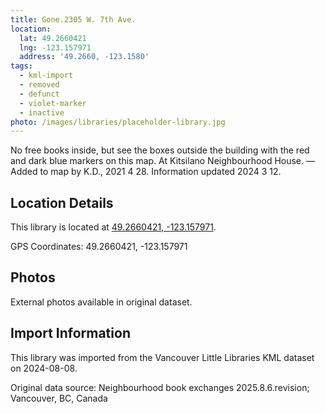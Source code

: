 ```yaml
---
title: Gone.2305 W. 7th Ave.
location:
  lat: 49.2660421
  lng: -123.157971
  address: '49.2660, -123.1580'
tags:
  - kml-import
  - removed
  - defunct
  - violet-marker
  - inactive
photo: /images/libraries/placeholder-library.jpg
---
```

No free books inside, but see the boxes outside the building with the red and dark blue markers on this map.
At Kitsilano Neighbourhood House.
—Added to map by K.D., 2021 4 28.
Information updated 2024 3 12.

## Location Details

This library is located at [49.2660421, -123.157971](https://www.google.com/maps?q=49.2660421,-123.157971).

GPS Coordinates: 49.2660421, -123.157971

## Photos

External photos available in original dataset.

## Import Information

This library was imported from the Vancouver Little Libraries KML dataset on 2024-08-08.

Original data source: Neighbourhood book exchanges 2025.8.6.revision; Vancouver, BC, Canada
